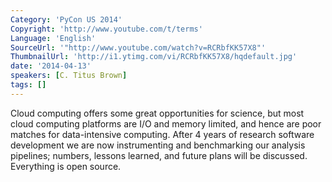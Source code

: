 ```yaml
---
Category: 'PyCon US 2014'
Copyright: 'http://www.youtube.com/t/terms'
Language: 'English'
SourceUrl: '"http://www.youtube.com/watch?v=RCRbfKK57X8"'
ThumbnailUrl: 'http://i1.ytimg.com/vi/RCRbfKK57X8/hqdefault.jpg'
date: '2014-04-13'
speakers: [C. Titus Brown]
tags: []
---
```

Cloud computing offers some great opportunities for science, but most cloud computing platforms are I/O and memory limited, and hence are poor matches for data-intensive computing. After 4 years of research software development we are now instrumenting and benchmarking our analysis pipelines; numbers, lessons learned, and future plans will be discussed. Everything is open source.